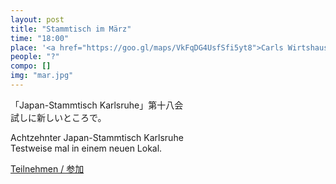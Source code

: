 ```yaml
---
layout: post
title: "Stammtisch im März"
time: "18:00"
place: '<a href="https://goo.gl/maps/VkFqDG4UsfSfi5yt8">Carls Wirtshaus</a>'
people: "?"
compo: []
img: "mar.jpg"
---
```


「Japan-Stammtisch Karlsruhe」第十八会  
試しに新しいところで。

Achtzehnter Japan-Stammtisch Karlsruhe  
Testweise mal in einem neuen Lokal.

[Teilnehmen / 参加](https://nuudel.digitalcourage.de/GPrBLSdJcmaKHa2C)
